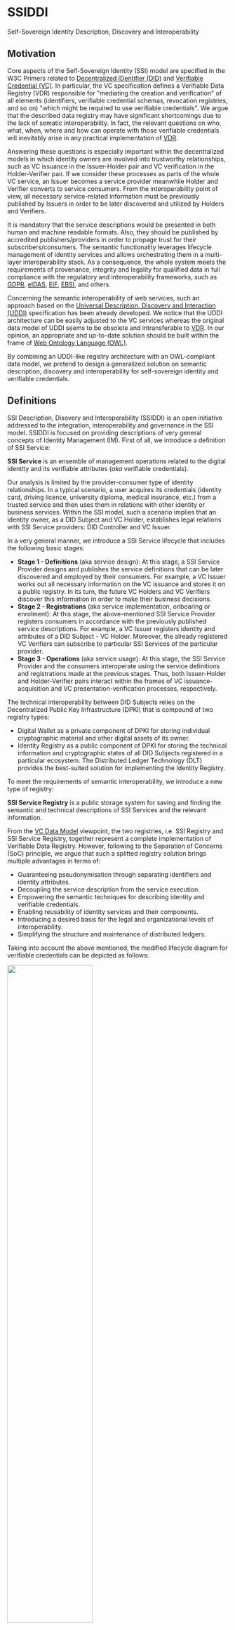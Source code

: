 # SSIDDI
Self-Sovereign Identity Description, Discovery and Interoperability

## Motivation
Core aspects of the Self-Sovereign Identity (SSI) model are specified in the W3C Primers related to [Decentralized IDentifier (DID)](https://www.w3.org/TR/did-core/) and [Verifiable Credential (VC)](https://www.w3.org/TR/vc-data-model/). In particular, the VC specification defines a Verifiable Data Registry (VDR) responsible for "mediating the creation and verification" of all elements (identifiers, verifiable credential schemas, revocation registries, and so on) "which might be required to use verifiable credentials". We argue that the described data registry may have significant shortcomings due to the lack of sematic interoperability. In fact, the relevant questions on who, what, when, where and how can operate with those verifiable credentials will inevitably arise in any practical implementation of [VDR](https://www.w3.org/TR/vc-data-model/).

Answering these questions is especially important within the decentralized models in which identity owners are involved into trustworthy relationships, such as VC issuance in the Issuer-Holder pair and VC verification in the Holder-Verifier pair. If we consider these processes as parts of the whole VC service, an Issuer becomes a service provider meanwhile Holder and Verifier converts to service consumers. From the interoperability point of view, all necessary service-related information must be previously published by Issuers in order to be later discovered and utilized by Holders and Verifiers.

It is mandatory that the service descriptions would be presented in both human and machine readable formats. Also, they should be published by accredited publishers/providers in order to propage trust for their subscribers/consumers. The semantic functionality leverages lifecycle management of identity services and allows orchestrating them in a multi-layer interoperability stack. As a consequence, the whole system meets the requirements of provenance, integrity and legality for qualified data in full compliance with the regulatory and interoperability frameworks, such as [GDPR](https://ec.europa.eu/info/law/law-topic/data-protection/data-protection-eu_en), [eIDAS](https://eur-lex.europa.eu/legal-content/EN/TXT/), [EIF](https://ec.europa.eu/isa2/eif_en), [EBSI](https://ec.europa.eu/cefdigital/wiki/display/CEFDIGITAL/EBSI), and others.

Concerning the semantic interoperability of web services, such an approach based on the [Universal Description, Discovery and Interaction (UDDI)](http://uddi.xml.org/specification) specification has been already developed. We notice that the UDDI architecture can be easily adjusted to the VC services whereas the original data model of UDDI seems to be obsolete and intransferable to [VDR](https://www.w3.org/TR/vc-data-model/). In our opinion, an appropriate and up-to-date solution should be built within the frame of [Web Ontology Language (OWL)](https://www.w3.org/TR/owl2-syntax/).

By combining an UDDI-like registry architecture with an OWL-compliant data model, we pretend to design a generalized solution on semantic description, discovery and interoperability for self-sovereign identity and verifiable credentials.

## Definitions
SSI Description, Disovery and Interoperability (SSIDDI) is an open initiative addressed to the integration, interoperability and governance in the SSI model. SSIDDI is focused on providing descriptions of very general concepts of Identity Management (IM). First of all, we introduce a definition of SSI Service:

**SSI Service** is an ensemble of management operations related to the digital identity and its verifiable attributes (_aka_ verifiable credentials). 

Our analysis is limited by the provider-consumer type of identity relationships. In a typical scenario, a user acquires its credentials (identity card, driving licence, university diploma, medical insurance, etc.) from a trusted service and then uses them in relations with other identity or business services. Within the SSI model, such a scenario implies that an identity owner, as a DID Subject and VC Holder, establishes legal relations with SSI Service providers: DID Controller and VC Issuer.

In a very general manner, we introduce a SSI Service lifecycle that includes the following basic stages:

- **Stage 1 - Definitions** (aka service design): At this stage, a SSI Service Provider designs and publishes the service definitions that can be later discovered and employed by their consumers. For example, a VC Issuer works out all necessary information on the VC issuance and stores it on a public registry. In its turn, the future VC Holders and VC Verifiers discover this information in order to make their business decisions. 
- **Stage 2 - Registrations** (aka service implementation, onboaring or enrolment): At this stage, the above-mentioned SSI Service Provider registers consumers in accordance with the previously published service descriptions. For example, a VC Issuer registers identity and attributes of a DID Subject - VC Holder. Moreover, the already registered VC Verifiers can subscribe to particular SSI Services of the particular provider.
- **Stage 3 - Operations** (aka service usage): At this stage, the SSI Service Provider and the consumers interoperate using the service definitions and registrations made at the previous stages. Thus, both Issuer-Holder and Holder-Verifier pairs interact within the frames of VC issuance-acquisition and VC presentation-verification processes, respectively.

The technical interoperability between DID Subjects relies on the Decentralized Public Key Infrastructure (DPKI) that is compound of two registry types:
- Digital Wallet as a private component of DPKI for storing individual cryptographic material and other digital assets of its owner. 
- Identity Registry as a public component of DPKI for storing the technical information and cryptographic states of all DID Subjects registered in a particular ecosystem. The Distributed Ledger Technology (DLT) provides the best-suited solution for implementing the Identity Registry.

To meet the requirements of semantic interoperability, we introduce a new type of registry:

**SSI Service Registry** is a public storage system for saving and finding the semantic and technical descriptions of SSI Services and the relevant information. 

From the [VC Data Model](https://www.w3.org/TR/vc-data-model/) viewpoint, the two registries, i.e. SSI Registry and SSI Service Registry, together represent a complete implementation of Verifiable Data Registry. However, following to the Separation of Concerns (SoC) principle, we argue that such a splitted registry solution brings multiple advantages in terms of:
- Guaranteeing pseudonymisation through separating identifiers and identity attributes.  
- Decoupling the service description from the service execution.
- Empowering the semantic techniques for describing identity and verifiable credentials.
- Enabling reusability of identity services and their components.
- Introducing a desired basis for the legal and organizational levels of interoperability.
- Simplifying the structure and maintenance of distributed ledgers.

Taking into account the above mentioned, the modified lifecycle diagram for verifiable credentials can be depicted as follows:

<img src="ssiddi_architecture.png" width="62%" height="" />

The SSIDDI solution defines three components of the SSI Service Registry: Data Model, Specification APIs and Technical Architecture.

## Data Model
SSIDDI has the following logical structure:
- **White Pages** that contain descriptions of accredited public entities, including name, discovery URLs, contact info, etc. Note that each accredited public entity can play two roles, i.e. Publisher and Subscriber, being a Subscriber in one context and a Publisher in another one.
- **Yellow Pages** that contain descriptions of SSI Services, including taxonomies, policies, etc. In other words, this element can be called a SSI Service Catalogue following the ideas discussed in the [SSI Governance whitepaper](https://www.researchgate.net/publication/348325716_Decentralized_SSI_Governance_the_missing_link_in_automating_business_decisions).
- **Green Pages** that contain technical details of SSI Services, including schemas, credential definitions, etc. At the further maturity state of the SSI model, a description language, e.g. Identity Service Description Language (ISDL), can be created for these reasons. Actually, SSIDDI relies on the raw descriptions done in the DID and VC specifications.

The data model of SSI Service Registry consists of the three main classes: Organization, Service and Interface, respectively. 

The SSIDDI model is built on top of the Resourse Definition Framework (RDF) that defines a "triple" as a basic semantic construct containing three core components: Subject, Predicate and Object. In the table below, there is a schematical example of RDF relationships between the three SSIDDI classes applied to a VC issuance of some university degree.

<table>
    <thead><tr><th>Subject</th><th>Predicate</th><th>Object</th><th>Comment</th></tr></thead>
    <tbody>
      <tr><td><b>Organization</b></td><td>identifiers</td><td>12345678-a12b-34c5-d678-123456780000</td><td>Organization Identifier Bag</td></tr>    
      <tr><td>Organization</td><td>urls</td><td>http://example.edu</td><td>Discovery URLs</td></tr>         
      <tr><td>Organization</td><td>name</td><td>Example University</td><td>Legal and Commercial names</td></tr>
      <tr><td>Organization</td><td>type</td><td>Education, University</td><td>Organization Classification</td></tr>      
      <tr><td>Organization</td><td>provides</td><td><b>Service</b></td><td>A list of SSI Service References</td></tr>
      <tr><td><b>Service</b></td><td>identifiers</td><td>did:example:123456789abcdefghi</td><td>Service Identifier Bag</td></tr>
      <tr><td>Service</td><td>type</td><td>University Degree</td><td>Service Taxonomy</td></tr>  
      <tr><td>Service</td><td>policy</td><td>http://example.edu/policies/1</td><td>Legal Disclaimer and Privacy Policy</td></tr>         
      <tr><td>Service</td><td>accreditation</td><td>Organization*</td><td>Accreditated by another Organization</td></tr>         
      <tr><td>Service</td><td>implements</td><td><b>Interface</b></td><td>A list of SSI Service Interfaces</td></tr>
      <tr><td><b>Interface</b></td><td>identifiers</td><td>12345678-a12b-34c5-d678-123456781001</td><td>Interface Identifier Bag</td></tr>
      <tr><td>Interface</td><td>type</td><td>Example University's Bachelor Degree Credential</td><td>A particular interface type</td></tr>      
      <tr><td>Interface</td><td>definition</td><td>http://example.edu/credentials/1</td><td>Credential Schema and Definition</td></tr>     
    </tbody>
</table>

### Organization Structure
Organization is the top-level data structure that contains descriptive information about a public organization or enterprise it describes and the services it offers. Each Organization structure consists of:
- **identifierBag** is a list of reference structures, each of which representing a single identification.
- **categoryBag** is a list of reference structures, each of which containing a single categorization.
- **discoveryURLs** is a list of URLs that point to service discovery documents.
- **name** is a set of organization names specified in different languages.
- **description** is a set of organization descriptions in different languages.
- **contacts** is a collection of contact structures, each of which containing description, emails, phones, addresses of organization representatives.
- **publishedServices** is a list of identity services that each organization can provide.
- **subscribedServices** is a list of identity services to which each organization can be subscribed.
- **accreditaion** tbd
- **signature**: tbd

### Service Structure
The Service structure is the logical child of a single organization and contains descriptive information of a particular identity service. Each Service structure consists of:
- **id** is an identity service identifier of an (DID).
- **name** is a set of service names specified in different languages.
- **description** is a set of service descriptions in different languages.
- **categoryBag** is a list of reference structures, each of which containing a single categorization.
- **policy** is a set of service policies (terms and conditions) specified in different languages.
- **interfaces** is a list of technical descriptions for the identity services provided.
- **signature**: tbd

### Interface Structure
The Interface structure is the logical child of a single service and contains technical descriptions of an identity service. It also describes the application-specific parameters and other settings. Each Interface structure consists of:
- **id** is an interface identifier (DID).
- **description** is a set of interface descriptions in different languages.
- **accessPoint** is a string used to convey the network address suitable for invoking the service being described.
-	**tbd**
- **categoryBag** is a list of categorizations that each describes a specific aspect of a particular Interface. 
- **signature**: tbd


## Specification APIs
SSIDDI specifies a set of APIs for the service providers and consumers to interact with the SSI Service Registry:
- **Inquiry API** defines the operations for searching the SSI Service Registry and retrieving details about specific registrations.
- **Publication API** defines the operations for an identity service provider managing its entries in the SSI Service Registry.
- **Subscription API** defines the operations for an identity service provider managing its entries in the SSI Service Registry.

### Inquiry API
The Inquiry API defines the operations for searching the SSI Service Registry and retrieving details about identity services:
- **find_entity** − Returns a list of entities that match a particular set of criteria.
- **find_service** − Returns a list of services that match a particular set of criteria.
- **find_interface** − Returns a list of interfaces that match a particular set of criteria.
- **get_entityDetail** − Returns the registration information for a entity, including all SSI Services.
- **get_serviceDetail** − Returns the complete registration information for a SSI Service.
- **get_interfaceDetail** − Returns the complete registration information for an interface.

### Publication API
The Publication API defines the operations for an accredited entity managing its entries in the SSI Service Registry:
- **save_entity** − Creates or updates an entity's information contained in the SSI Service  Registry.
- **save_service** − Creates or updates information about the SSI Services that an Entity provides and subscribed.
- **save_interface** − Creates or updates the technical information about a SSI Service implementation.
- **delete_business** − Removes the given business entities from the SSI Service Registry completely.
- **delete_service** − Removes the given identity service from the SSI Service Registry completely.
- **delete_interface** − Removes the given web services technical details from the SSI Service Registry.

### Subscription API
TODO

## Technical Architecture

The SSI Service Registry architecture must contain the following features:
- Intra-domain and cross-domain interaction
- High Availability 
- Replication functionality
- Modularization that allows import new elements to the existing ones
- Performance to provide the desirable Quality of Service (QoS).


### Ontology Graphs

<img src="ssiddi_vc_lifecycle.png" width="62%" height="" />

## Opened Questions

- [NACE SKOS rev.2](nace_skos_v1.0.rdf)

## About
![logo](https://github.com/UBICUA-JSSI/ssiddi/blob/main/logo_dapsi.png) Done within the frame of the NGI DAPSI Project with financial support from the European Commission H2020-ICT-2018-2020 (Grant Agreement No.: 871498).

